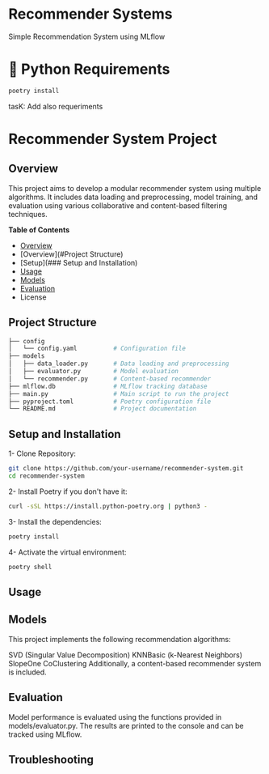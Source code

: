 # Recommender Systems
Simple Recommendation System using MLflow 

# 🐍 Python Requirements

```bash 
poetry install 
```
tasK: Add also requeriments 

# Recommender System Project
## Overview 

This project aims to develop a modular recommender system using multiple algorithms. It includes data loading and preprocessing, model training, and evaluation using various collaborative and content-based filtering techniques.

**Table of Contents**
- [Overview](#overview)
- [Overview](#Project Structure)
- [Setup](### Setup and Installation)
- [Usage](#Usage)
- [Models](#Models)
- [Evaluation](#Evaluation)
- License

## Project Structure

```bash 
├── config
│   └── config.yaml          # Configuration file
├── models
│   ├── data_loader.py       # Data loading and preprocessing
│   ├── evaluator.py         # Model evaluation
│   └── recommender.py       # Content-based recommender
├── mlflow.db                # MLflow tracking database
├── main.py                  # Main script to run the project
├── pyproject.toml           # Poetry configuration file
└── README.md                # Project documentation
```
## Setup and Installation

1- Clone Repository:

```bash 
git clone https://github.com/your-username/recommender-system.git
cd recommender-system
```

2- Install Poetry if you don't have it:

```bash
curl -sSL https://install.python-poetry.org | python3 -
```

3- Install the dependencies:

```bash
poetry install
```

4- Activate the virtual environment:

```bash
poetry shell
```

## Usage


## Models

This project implements the following recommendation algorithms:

SVD (Singular Value Decomposition)
KNNBasic (k-Nearest Neighbors)
SlopeOne
CoClustering
Additionally, a content-based recommender system is included.

## Evaluation

Model performance is evaluated using the functions provided in models/evaluator.py. The results are printed to the console and can be tracked using MLflow.

## Troubleshooting
